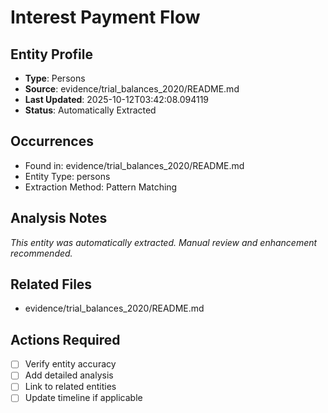 # Interest Payment Flow

## Entity Profile
- **Type**: Persons
- **Source**: evidence/trial_balances_2020/README.md
- **Last Updated**: 2025-10-12T03:42:08.094119
- **Status**: Automatically Extracted

## Occurrences
- Found in: evidence/trial_balances_2020/README.md
- Entity Type: persons
- Extraction Method: Pattern Matching

## Analysis Notes
*This entity was automatically extracted. Manual review and enhancement recommended.*

## Related Files
- evidence/trial_balances_2020/README.md

## Actions Required
- [ ] Verify entity accuracy
- [ ] Add detailed analysis
- [ ] Link to related entities
- [ ] Update timeline if applicable
